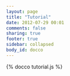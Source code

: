 ```yaml
---
layout: page
title: "Tutorial"
date: 2012-07-29 00:01
comments: false
sharing: true
footer: true
sidebar: collapsed
body_id: docco
---
```


{% docco tutorial.js %}

